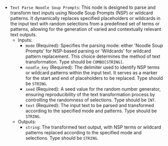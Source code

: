 - `Text Parse Noodle Soup Prompts`: This node is designed to parse and transform text inputs using Noodle Soup Prompts (NSP) or wildcard patterns. It dynamically replaces specified placeholders or wildcards in the input text with random selections from a predefined set of terms or patterns, allowing for the generation of varied and contextually relevant text outputs.
    - Inputs:
        - `mode` (Required): Specifies the parsing mode: either 'Noodle Soup Prompts' for NSP-based parsing or 'Wildcards' for wildcard pattern replacement. This choice determines the method of text transformation. Type should be `COMBO[STRING]`.
        - `noodle_key` (Required): The delimiter used to identify NSP terms or wildcard patterns within the input text. It serves as a marker for the start and end of placeholders to be replaced. Type should be `STRING`.
        - `seed` (Required): A seed value for the random number generator, ensuring reproducibility of the text transformation process by controlling the randomness of selections. Type should be `INT`.
        - `text` (Required): The input text to be parsed and transformed according to the specified mode and patterns. Type should be `STRING`.
    - Outputs:
        - `string`: The transformed text output, with NSP terms or wildcard patterns replaced according to the specified mode and selections. Type should be `STRING`.
